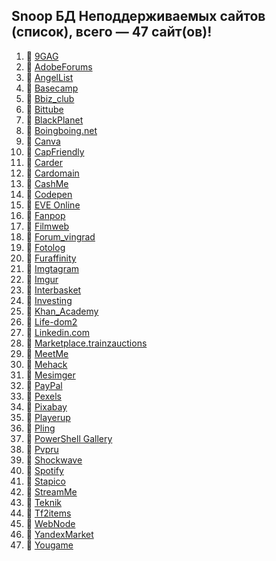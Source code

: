 ## Snoop БД Неподдерживаемых сайтов (список), всего — 47 сайт(ов)!
1. 🏴 [9GAG](https://9gag.com/)
2. 🏴 [AdobeForums](https://forums.adobe.com/)
3. 🏴 [AngelList](https://angel.co/)
4. 🏴 [Basecamp](https://basecamp.com/)
5. 🏴 [Bbiz_club](https://bbiz.club)
6. 🏴 [Bittube](https://bittube.tv)
7. 🏴 [BlackPlanet](http://blackplanet.com/)
8. 🏴 [Boingboing.net](https://boingboing.net/)
9. 🏴 [Canva](https://www.canva.com/)
10. 🏴 [CapFriendly](https://www.capfriendly.com/)
11. 🏴 [Carder](https://carder.one)
12. 🏴 [Cardomain](http://www.cardomain.com)
13. 🏴 [CashMe](https://cash.me/)
14. 🏴 [Codepen](https://codepen.io/)
15. 🏴 [EVE Online](https://eveonline.com)
16. 🏴 [Fanpop](http://www.fanpop.com/)
17. 🏴 [Filmweb](https://www.filmweb.pl/user/adam)
18. 🏴 [Forum_vingrad](https://forum.vingrad.ru)
19. 🏴 [Fotolog](https://fotolog.com/)
20. 🏴 [Furaffinity](https://www.furaffinity.net)
21. 🏴 [Imgtagram](https://imgtagram.com)
22. 🏴 [Imgur](https://imgur.com/)
23. 🏴 [Interbasket](https://www.interbasket.net/)
24. 🏴 [Investing](https://www.investing.com/)
25. 🏴 [Khan_Academy](https://www.khanacademy.org/)
26. 🏴 [Life-dom2](https://life-dom2.su)
27. 🏴 [Linkedin.com](https://www.linkedin.com/)
28. 🏴 [Marketplace.trainzauctions](https://marketplace.trainzauctions.com/)
29. 🏴 [MeetMe](https://www.meetme.com/)
30. 🏴 [Mehack](https://mehack.org/members)
31. 🏴 [Mesimger](https://mesimger.com/)
32. 🏴 [PayPal](https://www.paypal.me/)
33. 🏴 [Pexels](https://www.pexels.com/)
34. 🏴 [Pixabay](https://pixabay.com/)
35. 🏴 [Playerup](https://www.playerup.com/)
36. 🏴 [Pling](https://www.pling.com/)
37. 🏴 [PowerShell Gallery](https://www.powershellgallery.com)
38. 🏴 [Pvpru](https://pvpru.com/)
39. 🏴 [Shockwave](http://www.shockwave.com/)
40. 🏴 [Spotify](https://open.spotify.com/)
41. 🏴 [Stapico](https://stapico.ru/)
42. 🏴 [StreamMe](https://www.stream.me/)
43. 🏴 [Teknik](https://teknik.io/)
44. 🏴 [Tf2items](http://www.tf2items.com)
45. 🏴 [WebNode](https://www.webnode.cz/)
46. 🏴 [YandexMarket](https://market.yandex.ru/)
47. 🏴 [Yougame](https://yougame.biz/)
